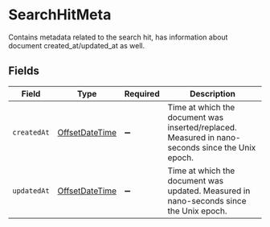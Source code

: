 # SearchHitMeta

Contains metadata related to the search hit, has information about document created_at/updated_at as well.


## Fields

| Field                                                                                            | Type                                                                                             | Required                                                                                         | Description                                                                                      |
| ------------------------------------------------------------------------------------------------ | ------------------------------------------------------------------------------------------------ | ------------------------------------------------------------------------------------------------ | ------------------------------------------------------------------------------------------------ |
| `createdAt`                                                                                      | [OffsetDateTime](https://docs.oracle.com/javase/8/docs/api/java/time/OffsetDateTime.html)        | :heavy_minus_sign:                                                                               | Time at which the document was inserted/replaced. Measured in nano-seconds since the Unix epoch. |
| `updatedAt`                                                                                      | [OffsetDateTime](https://docs.oracle.com/javase/8/docs/api/java/time/OffsetDateTime.html)        | :heavy_minus_sign:                                                                               | Time at which the document was updated. Measured in nano-seconds since the Unix epoch.           |